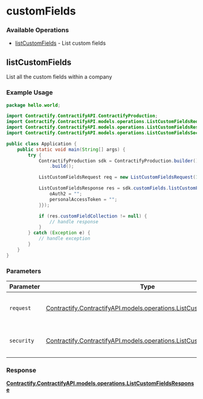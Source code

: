 # customFields

### Available Operations

* [listCustomFields](#listcustomfields) - List custom fields

## listCustomFields

List all the custom fields within a company

### Example Usage

```java
package hello.world;

import Contractify.ContractifyAPI.ContractifyProduction;
import Contractify.ContractifyAPI.models.operations.ListCustomFieldsRequest;
import Contractify.ContractifyAPI.models.operations.ListCustomFieldsResponse;
import Contractify.ContractifyAPI.models.operations.ListCustomFieldsSecurity;

public class Application {
    public static void main(String[] args) {
        try {
            ContractifyProduction sdk = ContractifyProduction.builder()
                .build();

            ListCustomFieldsRequest req = new ListCustomFieldsRequest(149675L);            

            ListCustomFieldsResponse res = sdk.customFields.listCustomFields(req, new ListCustomFieldsSecurity("iste", "dolor") {{
                oAuth2 = "";
                personalAccessToken = "";
            }});

            if (res.customFieldCollection != null) {
                // handle response
            }
        } catch (Exception e) {
            // handle exception
        }
    }
}
```

### Parameters

| Parameter                                                                                                                    | Type                                                                                                                         | Required                                                                                                                     | Description                                                                                                                  |
| ---------------------------------------------------------------------------------------------------------------------------- | ---------------------------------------------------------------------------------------------------------------------------- | ---------------------------------------------------------------------------------------------------------------------------- | ---------------------------------------------------------------------------------------------------------------------------- |
| `request`                                                                                                                    | [Contractify.ContractifyAPI.models.operations.ListCustomFieldsRequest](../../models/operations/ListCustomFieldsRequest.md)   | :heavy_check_mark:                                                                                                           | The request object to use for the request.                                                                                   |
| `security`                                                                                                                   | [Contractify.ContractifyAPI.models.operations.ListCustomFieldsSecurity](../../models/operations/ListCustomFieldsSecurity.md) | :heavy_check_mark:                                                                                                           | The security requirements to use for the request.                                                                            |


### Response

**[Contractify.ContractifyAPI.models.operations.ListCustomFieldsResponse](../../models/operations/ListCustomFieldsResponse.md)**

